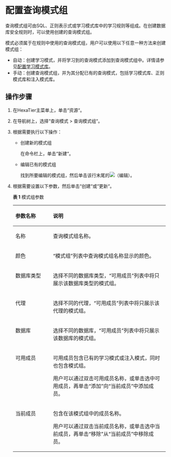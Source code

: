 # 配置查询模式组<a name="ZH-CN_TOPIC_0111166431"></a>

查询模式组可由SQL、正则表示式或学习模式库中的学习规则等组成。在创建数据库安全规则时，可以使用创建的查询模式组。

模式必须属于在规则中使用的查询模式组，用户可以使用以下任意一种方法来创建模式组：

-   自动：创建学习模式，并将学习到的查询模式添加到查询模式组中。详情请参见[配置学习模式库](配置学习模式库.md#ZH-CN_TOPIC_0111166403)。
-   手动：创建查询模式组，并为其分配已有的查询模式，包括学习模式库、正则模式库和注入模式库。

## 操作步骤<a name="zh-cn_topic_0110574951_section1465218201215"></a>

1.  在HexaTier主菜单上，单击“资源“。
2.  在导航树上，选择“查询模式 \> 查询模式组“。
3.  根据需要执行以下操作：
    -   创建新的模式组

        在命令栏上，单击“新建“。

    -   编辑已有的模式组

        找到所要编辑的模式组，然后单击该行末尾的![](figures/编辑.png)（编辑）。


4.  根据需要设置以下参数，然后单击“创建“或“更新“。

    **表 1**  模式组参数

    <a name="zh-cn_topic_0110574951_table1076388815817"></a>
    <table><thead align="left"><tr id="zh-cn_topic_0110574951_row1212691715817"><th class="cellrowborder" valign="top" width="24.62%" id="mcps1.2.3.1.1"><p id="zh-cn_topic_0110574951_p4275624315817"><a name="zh-cn_topic_0110574951_p4275624315817"></a><a name="zh-cn_topic_0110574951_p4275624315817"></a>参数名称</p>
    </th>
    <th class="cellrowborder" valign="top" width="75.38%" id="mcps1.2.3.1.2"><p id="zh-cn_topic_0110574951_p4070363315817"><a name="zh-cn_topic_0110574951_p4070363315817"></a><a name="zh-cn_topic_0110574951_p4070363315817"></a>说明</p>
    </th>
    </tr>
    </thead>
    <tbody><tr id="zh-cn_topic_0110574951_row865994315817"><td class="cellrowborder" valign="top" width="24.62%" headers="mcps1.2.3.1.1 "><p id="zh-cn_topic_0110574951_p46856349111456"><a name="zh-cn_topic_0110574951_p46856349111456"></a><a name="zh-cn_topic_0110574951_p46856349111456"></a>名称</p>
    </td>
    <td class="cellrowborder" valign="top" width="75.38%" headers="mcps1.2.3.1.2 "><p id="zh-cn_topic_0110574951_p603870094031"><a name="zh-cn_topic_0110574951_p603870094031"></a><a name="zh-cn_topic_0110574951_p603870094031"></a>查询模式组名称。</p>
    </td>
    </tr>
    <tr id="zh-cn_topic_0110574951_row649344411020"><td class="cellrowborder" valign="top" width="24.62%" headers="mcps1.2.3.1.1 "><p id="zh-cn_topic_0110574951_p4639628315817"><a name="zh-cn_topic_0110574951_p4639628315817"></a><a name="zh-cn_topic_0110574951_p4639628315817"></a>颜色</p>
    </td>
    <td class="cellrowborder" valign="top" width="75.38%" headers="mcps1.2.3.1.2 "><p id="zh-cn_topic_0110574951_p6300721111548"><a name="zh-cn_topic_0110574951_p6300721111548"></a><a name="zh-cn_topic_0110574951_p6300721111548"></a><span class="parmname" id="zh-cn_topic_0110574951_parmname1921544164421"><a name="zh-cn_topic_0110574951_parmname1921544164421"></a><a name="zh-cn_topic_0110574951_parmname1921544164421"></a>“模式组”</span>列表中查询模式组名称显示的颜色。</p>
    </td>
    </tr>
    <tr id="zh-cn_topic_0110574951_row1160800211428"><td class="cellrowborder" valign="top" width="24.62%" headers="mcps1.2.3.1.1 "><p id="zh-cn_topic_0110574951_p72407711428"><a name="zh-cn_topic_0110574951_p72407711428"></a><a name="zh-cn_topic_0110574951_p72407711428"></a>数据库类型</p>
    </td>
    <td class="cellrowborder" valign="top" width="75.38%" headers="mcps1.2.3.1.2 "><p id="zh-cn_topic_0110574951_p106621625143311"><a name="zh-cn_topic_0110574951_p106621625143311"></a><a name="zh-cn_topic_0110574951_p106621625143311"></a>选择不同的数据库类型，<span class="parmname" id="zh-cn_topic_0110574951_parmname16621425183316"><a name="zh-cn_topic_0110574951_parmname16621425183316"></a><a name="zh-cn_topic_0110574951_parmname16621425183316"></a>“可用成员”</span>列表中将只展示该数据库类型的模式组。</p>
    </td>
    </tr>
    <tr id="zh-cn_topic_0110574951_row5651141011441"><td class="cellrowborder" valign="top" width="24.62%" headers="mcps1.2.3.1.1 "><p id="zh-cn_topic_0110574951_p34908959111845"><a name="zh-cn_topic_0110574951_p34908959111845"></a><a name="zh-cn_topic_0110574951_p34908959111845"></a>代理</p>
    </td>
    <td class="cellrowborder" valign="top" width="75.38%" headers="mcps1.2.3.1.2 "><p id="zh-cn_topic_0110574951_p47976511111548"><a name="zh-cn_topic_0110574951_p47976511111548"></a><a name="zh-cn_topic_0110574951_p47976511111548"></a>选择不同的代理，<span class="parmname" id="zh-cn_topic_0110574951_parmname3431548151013"><a name="zh-cn_topic_0110574951_parmname3431548151013"></a><a name="zh-cn_topic_0110574951_parmname3431548151013"></a>“可用成员”</span>列表中将只展示该代理的模式组。</p>
    </td>
    </tr>
    <tr id="zh-cn_topic_0110574951_row1840618211432"><td class="cellrowborder" valign="top" width="24.62%" headers="mcps1.2.3.1.1 "><p id="zh-cn_topic_0110574951_p1450578811432"><a name="zh-cn_topic_0110574951_p1450578811432"></a><a name="zh-cn_topic_0110574951_p1450578811432"></a>数据库</p>
    </td>
    <td class="cellrowborder" valign="top" width="75.38%" headers="mcps1.2.3.1.2 "><p id="zh-cn_topic_0110574951_p3411818611432"><a name="zh-cn_topic_0110574951_p3411818611432"></a><a name="zh-cn_topic_0110574951_p3411818611432"></a>选择不同的数据库，<span class="parmname" id="zh-cn_topic_0110574951_parmname202445161015"><a name="zh-cn_topic_0110574951_parmname202445161015"></a><a name="zh-cn_topic_0110574951_parmname202445161015"></a>“可用成员”</span>列表中将只展示该数据库的模式组。</p>
    </td>
    </tr>
    <tr id="zh-cn_topic_0110574951_row1405540093642"><td class="cellrowborder" valign="top" width="24.62%" headers="mcps1.2.3.1.1 "><p id="zh-cn_topic_0110574951_p1437362593643"><a name="zh-cn_topic_0110574951_p1437362593643"></a><a name="zh-cn_topic_0110574951_p1437362593643"></a>可用成员</p>
    </td>
    <td class="cellrowborder" valign="top" width="75.38%" headers="mcps1.2.3.1.2 "><p id="zh-cn_topic_0110574951_p7722105916117"><a name="zh-cn_topic_0110574951_p7722105916117"></a><a name="zh-cn_topic_0110574951_p7722105916117"></a>可用成员包含已有的学习模式或注入模式，同时也包含模式组。</p>
    <p id="zh-cn_topic_0110574951_p2341296893643"><a name="zh-cn_topic_0110574951_p2341296893643"></a><a name="zh-cn_topic_0110574951_p2341296893643"></a>用户可以通过双击可用成员名称，或单击选中可用成员，再单击<span class="uicontrol" id="zh-cn_topic_0110574951_uicontrol266110916463"><a name="zh-cn_topic_0110574951_uicontrol266110916463"></a><a name="zh-cn_topic_0110574951_uicontrol266110916463"></a>“添加”</span>向<span class="parmname" id="zh-cn_topic_0110574951_parmname43747130164613"><a name="zh-cn_topic_0110574951_parmname43747130164613"></a><a name="zh-cn_topic_0110574951_parmname43747130164613"></a>“当前成员”</span>中添加成员。</p>
    </td>
    </tr>
    <tr id="zh-cn_topic_0110574951_row887281911118"><td class="cellrowborder" valign="top" width="24.62%" headers="mcps1.2.3.1.1 "><p id="zh-cn_topic_0110574951_p198721119131115"><a name="zh-cn_topic_0110574951_p198721119131115"></a><a name="zh-cn_topic_0110574951_p198721119131115"></a>当前成员</p>
    </td>
    <td class="cellrowborder" valign="top" width="75.38%" headers="mcps1.2.3.1.2 "><p id="zh-cn_topic_0110574951_p1087201915119"><a name="zh-cn_topic_0110574951_p1087201915119"></a><a name="zh-cn_topic_0110574951_p1087201915119"></a>包含在该模式组中的成员名称。</p>
    <p id="zh-cn_topic_0110574951_p115051347111113"><a name="zh-cn_topic_0110574951_p115051347111113"></a><a name="zh-cn_topic_0110574951_p115051347111113"></a>用户可以通过双击当前成员名称，或单击选中当前成员，再单击<span class="uicontrol" id="zh-cn_topic_0110574951_uicontrol109051140151316"><a name="zh-cn_topic_0110574951_uicontrol109051140151316"></a><a name="zh-cn_topic_0110574951_uicontrol109051140151316"></a>“移除”</span>从<span class="parmname" id="zh-cn_topic_0110574951_parmname99052040141314"><a name="zh-cn_topic_0110574951_parmname99052040141314"></a><a name="zh-cn_topic_0110574951_parmname99052040141314"></a>“当前成员”</span>中移除成员。</p>
    </td>
    </tr>
    </tbody>
    </table>


